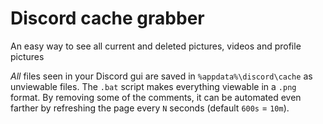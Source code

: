 # Discord cache grabber
An easy way to see all current and deleted pictures, videos and profile pictures

*All* files seen in your Discord gui are saved in `%appdata%\discord\cache` as unviewable files.
The `.bat` script makes everything viewable in a `.png` format. By removing some of the comments, it can be automated even farther by refreshing the page every `N` seconds (default `600s` = `10m`).
